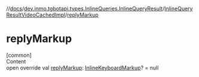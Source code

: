 //[docs](../../../index.md)/[dev.inmo.tgbotapi.types.InlineQueries.InlineQueryResult](../index.md)/[InlineQueryResultVideoCachedImpl](index.md)/[replyMarkup](reply-markup.md)



# replyMarkup  
[common]  
Content  
open override val [replyMarkup](reply-markup.md): [InlineKeyboardMarkup](../../dev.inmo.tgbotapi.types.buttons/-inline-keyboard-markup/index.md)? = null  




